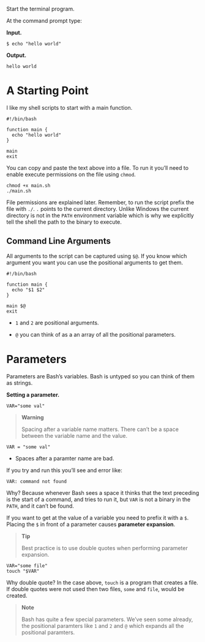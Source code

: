 Start the terminal program.  

At the command prompt type:  

**Input.**

    $ echo "hello world"

**Output.**

    hello world

A Starting Point
================

I like my shell scripts to start with a main function.

    #!/bin/bash

    function main {
      echo "hello world"
    }

    main
    exit

You can copy and paste the text above into a file. To run it you’ll need
to enable execute permissions on the file using `chmod`.

    chmod +x main.sh
    ./main.sh

File permissions are explained later. Remember, to run the script prefix
the file with `./`. `.` points to the current directory. Unlike Windows
the current directory is not in the `PATH` environment variable which is
why we explicitly tell the shell the path to the binary to execute.

Command Line Arguments
----------------------

All arguments to the script can be captured using `$@`. If you know
which argument you want you can use the positional arguments to get
them.

    #!/bin/bash

    function main {
      echo "$1 $2" 
    }

    main $@ 
    exit

-   `1` and `2` are positional arguments.

-   `@` you can think of as a an array of all the positional parameters.

Parameters
==========

Parameters are Bash’s variables. Bash is untyped so you can think of
them as strings.

**Setting a parameter.**

    VAR="some val"

> **Warning**
>
> Spacing after a variable name matters. There can’t be a space between
> the variable name and the value.

    VAR = "some val" 

-   Spaces after a paramter name are bad.

If you try and run this you’ll see and error like:

`VAR: command not found`

Why? Because whenever Bash sees a space it thinks that the text
preceding is the start of a command, and tries to run it, but `VAR` is
not a binary in the `PATH`, and it can’t be found.

If you want to get at the value of a variable you need to prefix it with
a `$`. Placing the `$` in front of a parameter causes **parameter
expansion**.

> **Tip**
>
> Best practice is to use double quotes when performing parameter
> expansion.

    VAR="some file"
    touch "$VAR"

Why double quote? In the case above, `touch` is a program that creates a
file. If double quotes were not used then two files, `some` and `file`,
would be created.

> **Note**
>
> Bash has quite a few special parameters. We’ve seen some already, the
> positional paramters like `1` and `2` and `@` which expands all the
> positional paramters.
